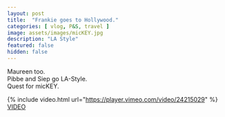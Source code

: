 ```yaml
---
layout: post
title:  "Frankie goes to Hollywood."
categories: [ vlog, P&S, travel ]
image: assets/images/micKEY.jpg
description: "LA Style"
featured: false
hidden: false
---
```

Maureen too.  
Pibbe and Siep go LA-Style.  
Quest for micKEY.  

{% include video.html url="https://player.vimeo.com/video/24215029" %}
[VIDEO](https://vimeo.com/24215029)